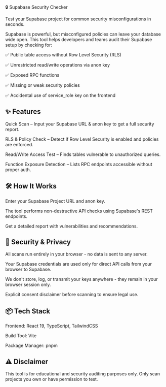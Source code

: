 🔒 Supabase Security Checker

Test your Supabase project for common security misconfigurations in seconds.

Supabase is powerful, but misconfigured policies can leave your database wide open. This tool helps developers and teams audit their Supabase setup by checking for:

✅ Public table access without Row Level Security (RLS)

✅ Unrestricted read/write operations via anon key

✅ Exposed RPC functions

✅ Missing or weak security policies

✅ Accidental use of service_role key on the frontend

## ✨ Features

Quick Scan – Input your Supabase URL & anon key to get a full security report.

RLS & Policy Check – Detect if Row Level Security is enabled and policies are enforced.

Read/Write Access Test – Finds tables vulnerable to unauthorized queries.

Function Exposure Detection – Lists RPC endpoints accessible without proper auth.


## 🛠 How It Works

Enter your Supabase Project URL and anon key.

The tool performs non-destructive API checks using Supabase's REST endpoints.

Get a detailed report with vulnerabilities and recommendations.

## 🔐 Security & Privacy

All scans run entirely in your browser - no data is sent to any server.

Your Supabase credentials are used only for direct API calls from your browser to Supabase.

We don't store, log, or transmit your keys anywhere - they remain in your browser session only.

Explicit consent disclaimer before scanning to ensure legal use.

## 📦 Tech Stack

Frontend: React 19, TypeScript, TailwindCSS

Build Tool: Vite

Package Manager: pnpm

## ⚠ Disclaimer

This tool is for educational and security auditing purposes only. Only scan projects you own or have permission to test.
